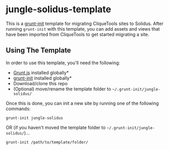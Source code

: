 jungle-solidus-template
=====================

This is a [grunt-init](https://github.com/gruntjs/grunt-init) template for migrating CliqueTools sites to Solidus. After running `grunt-init` with this template, you can add assets and views that have been imported from CliqueTools to get started migrating a site.

## Using The Template

In order to use this template, you'll need the following:

- [Grunt.js](http://gruntjs.com) installed globally*
- [grunt-init](https://github.com/gruntjs/grunt-init) installed globally*
- Download/clone this repo
- (Optional) move/rename the template folder to `~/.grunt-init/jungle-solidus/`

Once this is done, you can init a new site by running one of the following commands:

```
grunt-init jungle-solidus
```

OR (if you haven't moved the template folder to `~/.grunt-init/jungle-solidus/`)...

```
grunt-init /path/to/template/folder/
```